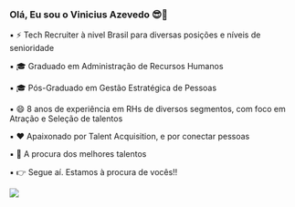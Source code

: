 ### Olá, Eu sou o Vinicius Azevedo 😎👋

▪ ⚡ Tech Recruiter à nivel Brasil para diversas posições e níveis de senioridade

▪ 🎓 Graduado em Administração de Recursos Humanos

▪ 🎓 Pós-Graduado em Gestão Estratégica de Pessoas

▪ 😄 8 anos de experiência em RHs de diversos segmentos, com foco em Atração e Seleção de talentos

▪ ❤️ Apaixonado por Talent Acquisition, e por conectar pessoas

▪ 🔎 A procura dos melhores talentos

▪ 👉 Segue aí.  Estamos à procura de vocês!! 


<a href="https://www.linkedin.com/in/vin%C3%ADciusazevedo/" target="_blank"><img src="https://img.shields.io/badge/-LinkedIn-%230077B5?style=for-the-badge&logo=linkedin&logoColor=white" target="_blank"></a> 

